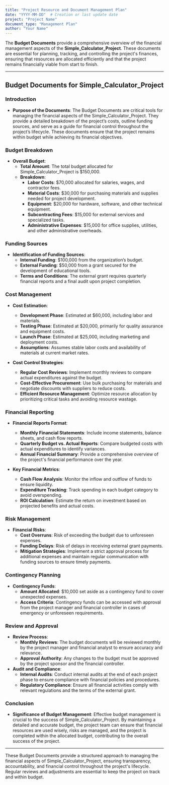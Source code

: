 ```yaml
---
title: "Project Resource and Document Management Plan"
date: "YYYY-MM-DD"  # Creation or last update date
project: "Project Name"
document_type: "Management Plan"
author: "Your Name"
---
```

The **Budget Documents** provide a comprehensive overview of the financial management aspects of the **Simple_Calculator_Project**. These documents are essential for planning, tracking, and controlling the project's finances, ensuring that resources are allocated efficiently and that the project remains financially viable from start to finish.

---

## Budget Documents for Simple_Calculator_Project

### Introduction
- **Purpose of the Documents**: The Budget Documents are critical tools for managing the financial aspects of the Simple_Calculator_Project. They provide a detailed breakdown of the project’s costs, outline funding sources, and serve as a guide for financial control throughout the project’s lifecycle. These documents ensure that the project remains within budget while achieving its financial objectives.

### Budget Breakdown
- **Overall Budget**: 
  - **Total Amount**: The total budget allocated for Simple_Calculator_Project is $150,000.
  - **Breakdown**: 
    - **Labor Costs**: $70,000 allocated for salaries, wages, and contractor fees.
    - **Material Costs**: $30,000 for purchasing materials and supplies needed for project development.
    - **Equipment**: $20,000 for hardware, software, and other technical equipment.
    - **Subcontracting Fees**: $15,000 for external services and specialized tasks.
    - **Administrative Expenses**: $15,000 for office supplies, utilities, and other administrative overheads.

### Funding Sources
- **Identification of Funding Sources**: 
  - **Internal Funding**: $100,000 from the organization’s budget.
  - **External Funding**: $50,000 from a grant secured for the development of educational tools.
  - **Terms and Conditions**: The external grant requires quarterly financial reports and a final audit upon project completion.

### Cost Management
- **Cost Estimation**: 
  - **Development Phase**: Estimated at $60,000, including labor and materials.
  - **Testing Phase**: Estimated at $20,000, primarily for quality assurance and equipment costs.
  - **Launch Phase**: Estimated at $25,000, including marketing and deployment costs.
  - **Assumptions**: Assumes stable labor costs and availability of materials at current market rates.

- **Cost Control Strategies**: 
  - **Regular Cost Reviews**: Implement monthly reviews to compare actual expenditures against the budget.
  - **Cost-Effective Procurement**: Use bulk purchasing for materials and negotiate discounts with suppliers to reduce costs.
  - **Efficient Resource Management**: Optimize resource allocation by prioritizing critical tasks and avoiding resource wastage.

### Financial Reporting
- **Financial Reports Format**: 
  - **Monthly Financial Statements**: Include income statements, balance sheets, and cash flow reports.
  - **Quarterly Budget vs. Actual Reports**: Compare budgeted costs with actual expenditures to identify variances.
  - **Annual Financial Summary**: Provide a comprehensive overview of the project's financial performance over the year.

- **Key Financial Metrics**: 
  - **Cash Flow Analysis**: Monitor the inflow and outflow of funds to ensure liquidity.
  - **Expenditure Tracking**: Track spending in each budget category to avoid overspending.
  - **ROI Calculation**: Estimate the return on investment based on projected benefits and actual costs.

### Risk Management
- **Financial Risks**: 
  - **Cost Overruns**: Risk of exceeding the budget due to unforeseen expenses.
  - **Funding Delays**: Risk of delays in receiving external grant payments.
  - **Mitigation Strategies**: Implement a strict approval process for additional expenses and maintain regular communication with funding sources to ensure timely payments.

### Contingency Planning
- **Contingency Funds**: 
  - **Amount Allocated**: $10,000 set aside as a contingency fund to cover unexpected expenses.
  - **Access Criteria**: Contingency funds can be accessed with approval from the project manager and financial controller in cases of emergency or unforeseen requirements.

### Review and Approval
- **Review Process**: 
  - **Monthly Reviews**: The budget documents will be reviewed monthly by the project manager and financial analyst to ensure accuracy and relevance.
  - **Approval Authority**: Any changes to the budget must be approved by the project sponsor and the financial controller.
- **Audit and Compliance**: 
  - **Internal Audits**: Conduct internal audits at the end of each project phase to ensure compliance with financial policies and procedures.
  - **Regulatory Compliance**: Ensure all financial activities comply with relevant regulations and the terms of the external grant.

### Conclusion
- **Significance of Budget Management**: Effective budget management is crucial to the success of Simple_Calculator_Project. By maintaining a detailed and accurate budget, the project team can ensure that financial resources are used wisely, risks are managed, and the project is completed within the allocated budget, contributing to the overall success of the project.

---

These Budget Documents provide a structured approach to managing the financial aspects of Simple_Calculator_Project, ensuring transparency, accountability, and financial control throughout the project's lifecycle. Regular reviews and adjustments are essential to keep the project on track and within budget.